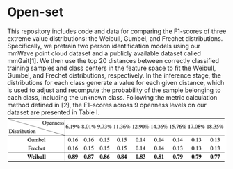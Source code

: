 # Open-set
This repository includes code and data for comparing the F1-scores of three extreme value distributions: the Weibull, Gumbel, and Frechet distributions. Specifically, we pretrain two person identification models using our mmWave point cloud dataset and a publicly available dataset called mmGait[1]. We then use the top 20 distances between correctly classified training samples and class centers in the feature space to fit the Weibull, Gumbel, and Frechet distributions, respectively. In the inference stage, the distributions for each class generate a value for each given distance, which is used to adjust and recompute the probability of the sample belonging to each class, including the unknown class. Following the metric calculation method defined in [2], the F1-scores across 9 openness levels on our dataset are presented in Table I.
![Table I. The F1-scores from three distributions across 9 openness levels on our dataset.](Imgs/OurDataset.png)
